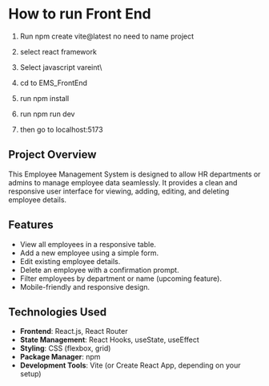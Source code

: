 # How to run Front End

1. Run npm create vite@latest no need to name project

2. select react framework

3. Select javascript vareint\

4. cd to EMS_FrontEnd 

5. run npm install

6. run npm run dev

7. then go to localhost:5173






## Project Overview

This Employee Management System is designed to allow HR departments or admins to manage employee data seamlessly. It provides a clean and responsive user interface for viewing, adding, editing, and deleting employee details.

## Features

- View all employees in a responsive table.
- Add a new employee using a simple form.
- Edit existing employee details.
- Delete an employee with a confirmation prompt.
- Filter employees by department or name (upcoming feature).
- Mobile-friendly and responsive design.

## Technologies Used

- **Frontend**: React.js, React Router
- **State Management**: React Hooks, useState, useEffect
- **Styling**: CSS (flexbox, grid)
- **Package Manager**: npm
- **Development Tools**: Vite (or Create React App, depending on your setup)





